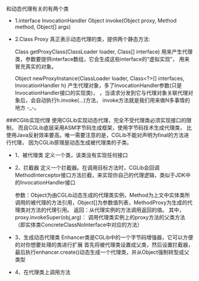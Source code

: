 和动态代理有关的有两个类

+ 1.interface InvocationHandler
Object invoke(Object proxy, Method method, Object[] args)

+ 2.Class Proxy
真正表示动态代理的类，提供两个静态方法:

    Class<?> getProxyClass(ClassLoader loader, Class<?>[] interface)
    用来产生代理类，参数要提供interface数组，它会生成这些interface的“虚拟实现”，
    用来冒充真实的对象。
    
    Object newProxyInstance(ClassLoader loader, Class<?>[] interfaces, InvocationHandler h)
    产生代理对象，多了InvocationHandler参数(只是InvocationHandler接口的实现类)，
    ，当请求分发到它与代理对象关联代理对象后，会自动执行h.invoke(...)方法， 
    invoke方法就是我们用来做N多事情的地方 -_-。


###CGlib实现代理
使用CGLib实现动态代理，完全不受代理类必须实现接口的限制，
而且CGLib底层采用ASM字节码生成框架，使用字节码技术生成代理类，
比使用Java反射效率要高。唯一需要注意的是，CGLib不能对声明为final的方法进行代理，
因为CGLib原理是动态生成被代理类的子类。

+ 1、被代理类
定义一个类，该类没有实现任何接口
+ 2、拦截器
定义一个拦截器。在调用目标方法时，CGLib会回调MethodInterceptor接口方法拦截，来实现你自己的代理逻辑，类似于JDK中的InvocationHandler接口

    参数：Object为由CGLib动态生成的代理类实例，Method为上文中实体类所调用的被代理的方法引用，Object[]为参数值列表，MethodProxy为生成的代理类对方法的代理引用。
    返回：从代理实例的方法调用返回的值。
    其中，proxy.invokeSuper(obj,arg)：
    调用代理类实例上的proxy方法的父类方法（即实体类ConcreteClassNoInterface中对应的方法）

+ 3、生成动态代理类
Enhancer类是CGLib中的一个字节码增强器，它可以方便的对你想要处理的类进行扩展
首先将被代理类设置成父类，然后设置拦截器，最后执行enhancer.create()动态生成一个代理类，并从Object强制转型成父类型

+ 4、在代理类上调用方法